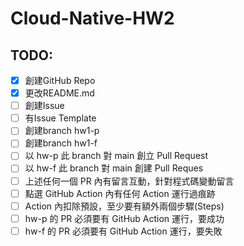 # Cloud-Native-HW2

## TODO:

- [x] 創建GitHub Repo
- [x] 更改README.md
- [ ] 創建Issue
- [ ] 有Issue Template
- [ ] 創建branch hw1-p
- [ ] 創建branch hw1-f
- [ ] 以 hw-p 此 branch 對 main 創立 Pull Request
- [ ] 以 hw-f 此 branch 對 main 創建 Pull Reques
- [ ] 上述任何一個 PR 內有留言互動，針對程式碼變動留言
- [ ] 點選 GitHub Action 內有任何 Action 運行過痕跡
- [ ] Action 內扣除預設，至少要有額外兩個步驟(Steps)
- [ ] hw-p 的 PR 必須要有 GitHub Action 運行，要成功
- [ ] hw-f 的 PR 必須要有 GitHub Action 運行，要失敗

